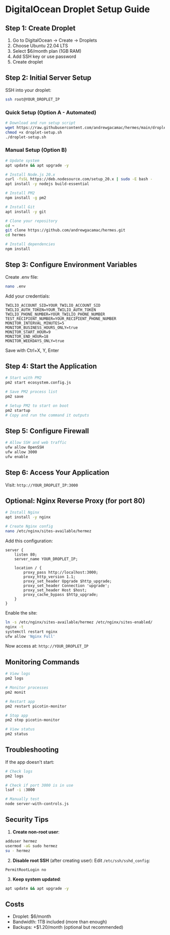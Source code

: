 # DigitalOcean Droplet Setup Guide

## Step 1: Create Droplet
1. Go to DigitalOcean → Create → Droplets
2. Choose Ubuntu 22.04 LTS
3. Select $6/month plan (1GB RAM)
4. Add SSH key or use password
5. Create droplet

## Step 2: Initial Server Setup

SSH into your droplet:
```bash
ssh root@YOUR_DROPLET_IP
```

### Quick Setup (Option A - Automated)
```bash
# Download and run setup script
wget https://raw.githubusercontent.com/andrewgacamac/hermes/main/droplet-setup.sh
chmod +x droplet-setup.sh
./droplet-setup.sh
```

### Manual Setup (Option B)
```bash
# Update system
apt update && apt upgrade -y

# Install Node.js 20.x
curl -fsSL https://deb.nodesource.com/setup_20.x | sudo -E bash -
apt install -y nodejs build-essential

# Install PM2
npm install -g pm2

# Install Git
apt install -y git

# Clone your repository
cd ~
git clone https://github.com/andrewgacamac/hermes.git
cd hermes

# Install dependencies
npm install
```

## Step 3: Configure Environment Variables

Create .env file:
```bash
nano .env
```

Add your credentials:
```
TWILIO_ACCOUNT_SID=YOUR_TWILIO_ACCOUNT_SID
TWILIO_AUTH_TOKEN=YOUR_TWILIO_AUTH_TOKEN
TWILIO_PHONE_NUMBER=YOUR_TWILIO_PHONE_NUMBER
TEST_RECIPIENT_NUMBER=YOUR_RECIPIENT_PHONE_NUMBER
MONITOR_INTERVAL_MINUTES=5
MONITOR_BUSINESS_HOURS_ONLY=true
MONITOR_START_HOUR=9
MONITOR_END_HOUR=18
MONITOR_WEEKDAYS_ONLY=true
```

Save with Ctrl+X, Y, Enter

## Step 4: Start the Application

```bash
# Start with PM2
pm2 start ecosystem.config.js

# Save PM2 process list
pm2 save

# Setup PM2 to start on boot
pm2 startup
# Copy and run the command it outputs
```

## Step 5: Configure Firewall

```bash
# Allow SSH and web traffic
ufw allow OpenSSH
ufw allow 3000
ufw enable
```

## Step 6: Access Your Application

Visit: `http://YOUR_DROPLET_IP:3000`

## Optional: Nginx Reverse Proxy (for port 80)

```bash
# Install Nginx
apt install -y nginx

# Create Nginx config
nano /etc/nginx/sites-available/hermez
```

Add this configuration:
```nginx
server {
    listen 80;
    server_name YOUR_DROPLET_IP;

    location / {
        proxy_pass http://localhost:3000;
        proxy_http_version 1.1;
        proxy_set_header Upgrade $http_upgrade;
        proxy_set_header Connection 'upgrade';
        proxy_set_header Host $host;
        proxy_cache_bypass $http_upgrade;
    }
}
```

Enable the site:
```bash
ln -s /etc/nginx/sites-available/hermez /etc/nginx/sites-enabled/
nginx -t
systemctl restart nginx
ufw allow 'Nginx Full'
```

Now access at: `http://YOUR_DROPLET_IP`

## Monitoring Commands

```bash
# View logs
pm2 logs

# Monitor processes
pm2 monit

# Restart app
pm2 restart picotin-monitor

# Stop app
pm2 stop picotin-monitor

# View status
pm2 status
```

## Troubleshooting

If the app doesn't start:
```bash
# Check logs
pm2 logs

# Check if port 3000 is in use
lsof -i :3000

# Manually test
node server-with-controls.js
```

## Security Tips

1. **Create non-root user**:
```bash
adduser hermez
usermod -aG sudo hermez
su - hermez
```

2. **Disable root SSH** (after creating user):
Edit `/etc/ssh/sshd_config`:
```
PermitRootLogin no
```

3. **Keep system updated**:
```bash
apt update && apt upgrade -y
```

## Costs
- Droplet: $6/month
- Bandwidth: 1TB included (more than enough)
- Backups: +$1.20/month (optional but recommended)